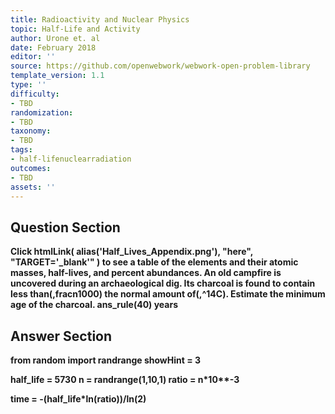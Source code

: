 ```yaml
---
title: Radioactivity and Nuclear Physics
topic: Half-Life and Activity
author: Urone et. al
date: February 2018
editor: ''
source: https://github.com/openwebwork/webwork-open-problem-library
template_version: 1.1
type: ''
difficulty:
- TBD
randomization:
- TBD
taxonomy:
- TBD
tags:
- half-lifenuclearradiation
outcomes:
- TBD
assets: ''
---
```


## Question Section 

<b>
Click
 htmlLink( alias('Half_Lives_Appendix.png'), "here", "TARGET='_blank'" )
to see a table of the elements and their atomic masses, half-lives, and percent abundances.
An old campfire is uncovered during an archaeological dig. Its charcoal is found to contain less than(,fracn1000) the normal amount of(,^14C). Estimate the minimum age of the charcoal.
ans_rule(40) years



## Answer Section

from random import randrange
showHint = 3

half_life = 5730
n = randrange(1,10,1)
ratio = n*10**-3

time = -(half_life*ln(ratio))/ln(2)